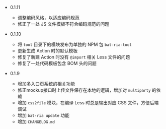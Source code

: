 * 0.1.11
    - 调整编码风格，以适应编码规范
    - 修正了一处 JS 文件模板不符合编码规范的问题

* 0.1.10
    - 将 `tool` 目录下的模块发布为单独的 NPM 包 `bat-ria-tool`
    - 更新生成 Action 时的默认模板
    - 修复了新建 Action 时没有 `@import` 相关 Less 文件的问题
    - 修复了一处代码模板包含 BOM 头的问题

* 0.1.9
    - 增加多入口页系统的相关功能
    - 修正mockup接口时上传文件保存在本地的逻辑，增加对 `multiparty` 的依赖
    - 增加 `css2file` 模块，在编译 Less 时总是输出对应 CSS 文件，方便后端调试
    - 增加 `bat-ria update` 功能
    - 增加 `CHANGELOG.md`
